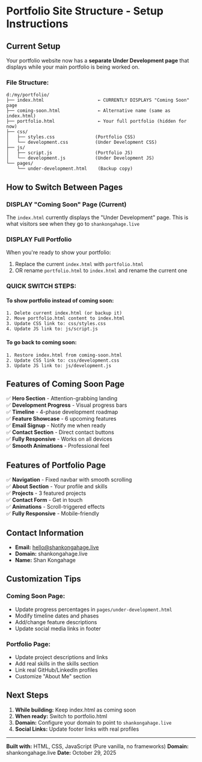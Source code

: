 # Portfolio Site Structure - Setup Instructions

## Current Setup

Your portfolio website now has a **separate Under Development page** that displays while your main portfolio is being worked on.

### File Structure:
```
d:/my/portfolio/
├── index.html                    ← CURRENTLY DISPLAYS "Coming Soon" page
├── coming-soon.html              ← Alternative name (same as index.html)
├── portfolio.html                ← Your full portfolio (hidden for now)
├── css/
│   ├── styles.css               (Portfolio CSS)
│   └── development.css          (Under Development CSS)
├── js/
│   ├── script.js                (Portfolio JS)
│   └── development.js           (Under Development JS)
└── pages/
    └── under-development.html    (Backup copy)
```

## How to Switch Between Pages

### **DISPLAY "Coming Soon" Page (Current)**
The `index.html` currently displays the "Under Development" page. This is what visitors see when they go to `shankongahage.live`

### **DISPLAY Full Portfolio**
When you're ready to show your portfolio:
1. Replace the current `index.html` with `portfolio.html`
2. OR rename `portfolio.html` to `index.html` and rename the current one

### **QUICK SWITCH STEPS:**

#### To show portfolio instead of coming soon:
```
1. Delete current index.html (or backup it)
2. Move portfolio.html content to index.html
3. Update CSS link to: css/styles.css
4. Update JS link to: js/script.js
```

#### To go back to coming soon:
```
1. Restore index.html from coming-soon.html
2. Update CSS link to: css/development.css
3. Update JS link to: js/development.js
```

## Features of Coming Soon Page

✅ **Hero Section** - Attention-grabbing landing  
✅ **Development Progress** - Visual progress bars  
✅ **Timeline** - 4-phase development roadmap  
✅ **Feature Showcase** - 6 upcoming features  
✅ **Email Signup** - Notify me when ready  
✅ **Contact Section** - Direct contact buttons  
✅ **Fully Responsive** - Works on all devices  
✅ **Smooth Animations** - Professional feel  

## Features of Portfolio Page

✅ **Navigation** - Fixed navbar with smooth scrolling  
✅ **About Section** - Your profile and skills  
✅ **Projects** - 3 featured projects  
✅ **Contact Form** - Get in touch  
✅ **Animations** - Scroll-triggered effects  
✅ **Fully Responsive** - Mobile-friendly  

## Contact Information

- **Email:** hello@shankongahage.live
- **Domain:** shankongahage.live
- **Name:** Shan Kongahage

## Customization Tips

### Coming Soon Page:
- Update progress percentages in `pages/under-development.html`
- Modify timeline dates and phases
- Add/change feature descriptions
- Update social media links in footer

### Portfolio Page:
- Update project descriptions and links
- Add real skills in the skills section
- Link real GitHub/LinkedIn profiles
- Customize "About Me" section

## Next Steps

1. **While building:** Keep index.html as coming soon
2. **When ready:** Switch to portfolio.html
3. **Domain:** Configure your domain to point to `shankongahage.live`
4. **Social Links:** Update footer links with real profiles

---

**Built with:** HTML, CSS, JavaScript (Pure vanilla, no frameworks)
**Domain:** shankongahage.live
**Date:** October 29, 2025
